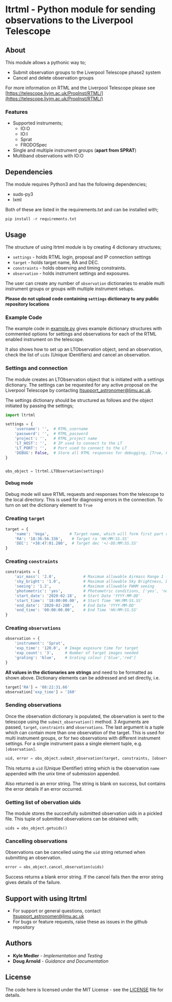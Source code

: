 # ltrtml - Python module for sending observations to the Liverpool Telescope

## About
This module allows a pythonic way to;
* Submit observation groups to the Liverpool Telescope phase2 system
* Cancel and delete observation groups

For more information on RTML and the Liverpool Telescope please see [https://telescope.livjm.ac.uk/PropInst/RTML/](https://telescope.livjm.ac.uk/PropInst/RTML/)

### Features
* Supported instruments;
  * IO:O
  * IO:I
  * Sprat
  * FRODOSpec
* Single and multiple instrument groups (**apart from SPRAT**)
* Multiband observations with IO:O


## Dependencies
The module requires Python3 and has the following dependencies;
* suds-py3
* lxml

Both of these are listed in the requirements.txt and can be installed with;
```shell
pip install -r requirements.txt
```
## Usage

The structure of using ltrtml module is by creating 4 dictionary structures;
* `settings` -  holds RTML login, proposal and IP connection settings
* `target` - holds target name, RA and DEC.
* `constraints` - holds observing and timing constraints.
* `observation` - holds instrument settings and exposures.

The user can create any number of `observation` dictionaries to enable multi instrument groups or groups with multiple instrument setups.


**Please do not upload code containing `settings` dictionary to any public repository locations**


### Example Code

The example code in [example.py](example.py) gives example dictionary structures with commented options for settings and observations for each of the RTML enabled instrument on the telescope.

It also shows how to set up an LTObservation object, send an observation, check the list of `uids` (Unique IDentifiers) and cancel an observation.


### Settings and connection
The module creates an LTObservation object that is initiated with a settings dictionary. The settings can be requested for any active proposal on the Liverpool Telescope by contacting ltsupport_astronomer@ljmu.ac.uk.

The settings dictionary should be structured as follows and the object initiated by passing the settings;
```python
import ltrtml

settings = {
    'username': '',  # RTML_username
    'password': '',  # RTML_password
    'project': '',   # RTML_project name
    'LT_HOST': '',   # IP used to connect to the LT
    'LT_PORT': '',   # Port used to connect to the LT
    'DEBUG': False,  # Store all RTML responses for debugging, [True, False]
}


obs_object = ltrtml.LTObservation(settings)
```

#### Debug mode
Debug mode will save RTML requests and responses from the telescope to the local directory. This is used for diagnosing errors in the connection. To turn on set the dictionary element to `True`


### Creating `target`
```python
target = {
    'name': 'Vega',         # Target name, which will form first part of uid
    'RA': '18:36:56.336',    # Target ra 'HH:MM:SS.SS'
    'DEC': '+38:47:01.280',  # Target dec '+/-DD:MM:SS.SS'
}
```

### Creating `constraints`
```python
constraints = {
    'air_mass': '2.0',            # Maximum allowable Airmass Range 1 --> 3
    'sky_bright': '1.0',          # Maximum allowable Sky Brightness, Dark + X magnitudes
    'seeing': '1.2',              # Maximum allowable FWHM seeing
    'photometric': 'yes',         # Photometric conditions, ['yes', 'no']
    'start_date': '2020-02-18',   # Start Date 'YYYY-MM-DD'
    'start_time': '18:00:00.00',  # Start Time 'HH:MM:SS.SS'
    'end_date': '2020-02-280',    # End Date 'YYYY-MM-DD'
    'end_time': '00:00:00.00',    # End Time 'HH:MM:SS.SS'
}
```

### Creating `observations`

```python
observation = {
    'instrument': 'Sprat',
    'exp_time': '120.0',  # Image exposure time for target
    'exp_count': '3',     # Number of target images needed
    'grating': 'blue',    # Grating colour ['blue','red']
}
```

**All values in the dictionaries are strings** and need to be formatted as shown above. Dictionary elements can be addressed and set directly, i.e.
```python
target['RA'] = '08:22:31.66'
observation['exp_time'] = '160'
```
### Sending observations
Once the observation dictionary is populated, the observation is sent to the telescope using the `submit_observation()` method. 3 Arguments are passed, `target`, `constraints` and `observations`. The last argument is a tuple which can contain more than one observation of the target. This is used for multi instrument groups, or for two observations with different instrument settings. For a single instrument pass a single element tuple, e.g. `[observation]`.

```python
uid, error = obs_object.submit_observation(target, constraints, [observation1, observation2])
```

This returns a  `uid` (Unique IDentifier) string which is the observation `name` appended with the unix time of submission appended.

Also returned is an error string. The string is blank on success, but contains the error details if an error occurred.

### Getting list of obervation uids
The module stores the succesfully submitted observation uids in a pickled file.
This tuple of submitted observations can be obtained with;

```
uids = obs_object.getuids()
```


### Cancelling observations
Observations can be cancelled using the `uid` string returned when submitting an observation.

```python
error = obs_object.cancel_observation(uids)
```
Success returns a blank error string. If the cancel fails then the error string gives details of the failure.



## Support with using ltrtml
* For support or general questions, contact ltsupport_astronomer@ljmu.ac.uk
* For bugs or feature requests, raise these as issues in the github repository



## Authors

* **Kyle Medler** - *Implementation and Testing*
* **Doug Arnold** - *Guidance and Documentation*

## License
The code here is licensed under the MIT License - see the [LICENSE](LICENSE) file for details.
